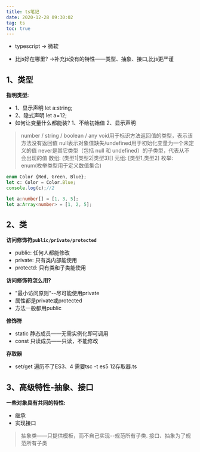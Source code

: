 ```yaml
---
title: ts笔记
date: 2020-12-28 09:30:02
tag: ts
toc: true
---
```


* typescript -> 微软

* 比js好在哪里? ->补充js没有的特性——类型、抽象、接口,比js更严谨

## 1、类型
**指明类型:**
* 1、显示声明 let a:string;
* 2、隐式声明 let a=12;
* 如何让变量什么都能装?  1、不给初始值 2、显示声明

>number / string / boolean / any
void用于标识方法返回值的类型，表示该方法没有返回值
null表示对象值缺失/undefined用于初始化变量为一个未定义的值
never是其它类型（包括 null 和 undefined）的子类型，代表从不会出现的值
数组: (类型1|类型2|类型3)[]
元组: [类型1,类型2]
枚举: enum(枚举类型用于定义数值集合)
```ts
enum Color {Red, Green, Blue};
let c: Color = Color.Blue;
console.log(c);//2

let a:number[] = [1, 3, 5];
let a:Array<number> = [1, 2, 5];
```

## 2、类
**访问修饰符`public/private/protected`**
* public: 任何人都能修改
* private: 只有类内部能使用
* protectd: 只有类和子类能使用

**访问修饰符怎么用?**
* "最小访问原则"--尽可能使用private
* 属性都是private或protected
* 方法一般都用public

**修饰符**
* static 静态成员——无需实例化即可调用
* const  只读成员——只读，不能修改

**存取器**
* set/get 遍历不了ES3、4 需要tsc -t es5 12存取器.ts

## 3、高级特性-抽象、接口
**一些对象具有共同的特性:**
* 继承
* 实现接口

>抽象类——只提供模板，而不自己实现--规范所有子类. 接口、抽象为了规范所有子类


